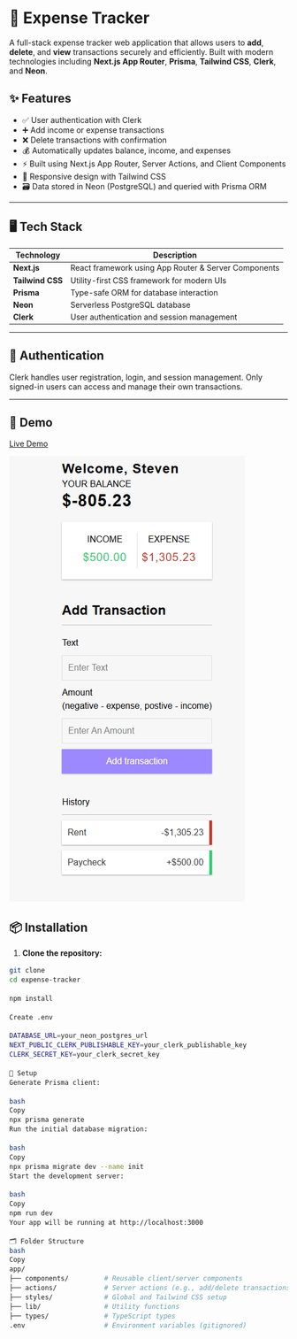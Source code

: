 # 💸 Expense Tracker

A full-stack expense tracker web application that allows users to **add**, **delete**, and **view** transactions securely and efficiently. Built with modern technologies including **Next.js App Router**, **Prisma**, **Tailwind CSS**, **Clerk**, and **Neon**.

## ✨ Features

- ✅ User authentication with Clerk
- ➕ Add income or expense transactions
- ❌ Delete transactions with confirmation
- 💰 Automatically updates balance, income, and expenses
- ⚡ Built using Next.js App Router, Server Actions, and Client Components
- 🎨 Responsive design with Tailwind CSS
- 🗃️ Data stored in Neon (PostgreSQL) and queried with Prisma ORM

---

## 🖥️ Tech Stack

| Technology   | Description                                      |
|--------------|--------------------------------------------------|
| **Next.js**  | React framework using App Router & Server Components |
| **Tailwind CSS** | Utility-first CSS framework for modern UIs    |
| **Prisma**   | Type-safe ORM for database interaction            |
| **Neon**     | Serverless PostgreSQL database                    |
| **Clerk**    | User authentication and session management        |

---

## 🔐 Authentication

Clerk handles user registration, login, and session management. Only signed-in users can access and manage their own transactions.

---

## 📸 Demo

[Live Demo](https://your-vercel-deployment-url.vercel.app)

![Screenshot](./public/screenshot.png)

## 📦 Installation


1. **Clone the repository:**
   
```bash
git clone 
cd expense-tracker

npm install

Create .env

DATABASE_URL=your_neon_postgres_url
NEXT_PUBLIC_CLERK_PUBLISHABLE_KEY=your_clerk_publishable_key
CLERK_SECRET_KEY=your_clerk_secret_key

🔧 Setup
Generate Prisma client:

bash
Copy
npx prisma generate
Run the initial database migration:

bash
Copy
npx prisma migrate dev --name init
Start the development server:

bash
Copy
npm run dev
Your app will be running at http://localhost:3000

🗂 Folder Structure
bash
Copy
app/
├── components/         # Reusable client/server components
├── actions/            # Server actions (e.g., add/delete transactions)
├── styles/             # Global and Tailwind CSS setup
├── lib/                # Utility functions
├── types/              # TypeScript types
.env                    # Environment variables (gitignored)
